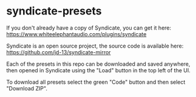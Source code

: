 # syndicate-presets

If you don't already have a copy of Syndicate, you can get it here: https://www.whiteelephantaudio.com/plugins/syndicate

Syndicate is an open source project, the source code is available here: https://github.com/jd-13/syndicate-mirror

Each of the presets in this repo can be downloaded and saved anywhere, then opened in Syndicate using the "Load" button in the top left of the UI.

To download all presets select the green "Code" button and then select "Download ZIP".
